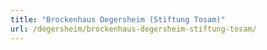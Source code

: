 ```yaml
---
title: "Brockenhaus Degersheim (Stiftung Tosam)"
url: /degersheim/brockenhaus-degersheim-stiftung-tosam/
---
```

